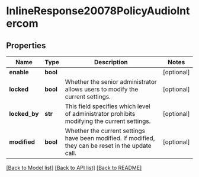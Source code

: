 # InlineResponse20078PolicyAudioIntercom

## Properties
Name | Type | Description | Notes
------------ | ------------- | ------------- | -------------
**enable** | **bool** |  | [optional] 
**locked** | **bool** | Whether the senior administrator allows users to modify the current settings. | [optional] 
**locked_by** | **str** | This field specifies which level of administrator prohibits modifying the current settings. | [optional] 
**modified** | **bool** | Whether the current settings have been modified. If modified, they can be reset in the update call. | [optional] 

[[Back to Model list]](../README.md#documentation-for-models) [[Back to API list]](../README.md#documentation-for-api-endpoints) [[Back to README]](../README.md)

